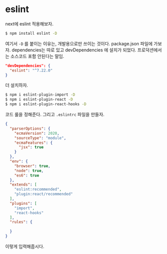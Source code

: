 # eslint

next에 eslint 적용해보자.

```sh
$ npm install eslint -D
```

여기서 `-D` 를 붙이는 이유는, 개발용으로만 쓰이는 것이다. package.json 파일에 가보자. dependencies는 따로 있고 devDependencies 에 설치가 되었다. 프로덕션에서는 소스코드 포함 안된다는 말임.

```json
"devDependencies": {
  "eslint": "^7.22.0"
}
```

더 설치하자.

```sh
$ npm i eslint-plugin-import -D
$ npm i eslint-plugin-react -D
$ npm i eslint-plugin-react-hooks -D
```

코드 룰을 정해준다. 그리고 `.eslintrc` 파일을 만들자.

```json
{
  "parserOptions": {
    "ecmaVersion": 2020,
    "sourceType": "module",
    "ecmaFeatures": {
      "jsx": true
    }
  },
  "env": {
    "browser": true,
    "node": true,
    "es6": true
  },
  "extends": [
    "eslint:recommended",
    "plugin:react/recommended"
  ],
  "plugins": [
    "import",
    "react-hooks"
  ],
  "rules": {
    
  }
}
```

이렇게 입력해줍시다.